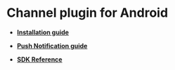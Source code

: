 # Channel plugin for Android

- [**Installation guide**](https://developers.channel.io/docs/android-installation)

- [**Push Notification guide**](https://developers.channel.io/docs/android-push-notification)

- [**SDK Reference**](https://developers.channel.io/docs/android-sdk-reference)
